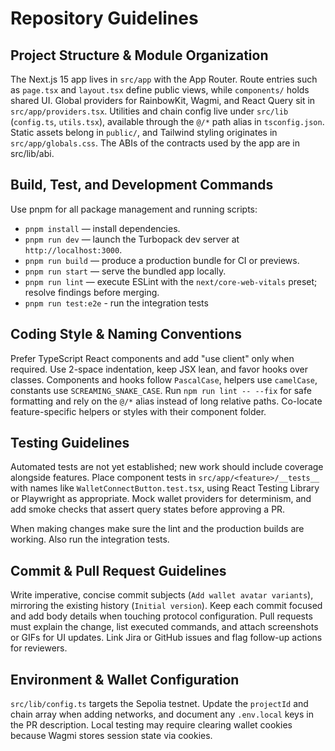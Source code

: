 # Repository Guidelines

## Project Structure & Module Organization
The Next.js 15 app lives in `src/app` with the App Router. Route entries such as `page.tsx` and `layout.tsx` define public views, while `components/` holds shared UI. Global providers for RainbowKit, Wagmi, and React Query sit in `src/app/providers.tsx`. Utilities and chain config live under `src/lib` (`config.ts`, `utils.tsx`), available through the `@/*` path alias in `tsconfig.json`. Static assets belong in `public/`, and Tailwind styling originates in `src/app/globals.css`. The ABIs of the contracts used by the app are in src/lib/abi.

## Build, Test, and Development Commands
Use pnpm for all package management and running scripts:
- `pnpm install` — install dependencies.
- `pnpm run dev` — launch the Turbopack dev server at `http://localhost:3000`.
- `pnpm run build` — produce a production bundle for CI or previews.
- `pnpm run start` — serve the bundled app locally.
- `pnpm run lint` — execute ESLint with the `next/core-web-vitals` preset; resolve findings before merging.
- `pnpm run test:e2e` - run the integration tests

## Coding Style & Naming Conventions
Prefer TypeScript React components and add "use client" only when required. Use 2-space indentation, keep JSX lean, and favor hooks over classes. Components and hooks follow `PascalCase`, helpers use `camelCase`, constants use `SCREAMING_SNAKE_CASE`. Run `npm run lint -- --fix` for safe formatting and rely on the `@/*` alias instead of long relative paths. Co-locate feature-specific helpers or styles with their component folder.

## Testing Guidelines
Automated tests are not yet established; new work should include coverage alongside features. Place component tests in `src/app/<feature>/__tests__` with names like `WalletConnectButton.test.tsx`, using React Testing Library or Playwright as appropriate. Mock wallet providers for determinism, and add smoke checks that assert query states before approving a PR.

When making changes make sure the lint and the production builds are working. Also run the integration tests.

## Commit & Pull Request Guidelines
Write imperative, concise commit subjects (`Add wallet avatar variants`), mirroring the existing history (`Initial version`). Keep each commit focused and add body details when touching protocol configuration. Pull requests must explain the change, list executed commands, and attach screenshots or GIFs for UI updates. Link Jira or GitHub issues and flag follow-up actions for reviewers.

## Environment & Wallet Configuration
`src/lib/config.ts` targets the Sepolia testnet. Update the `projectId` and chain array when adding networks, and document any `.env.local` keys in the PR description. Local testing may require clearing wallet cookies because Wagmi stores session state via cookies.
